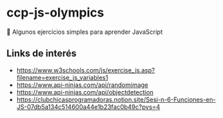 # ccp-js-olympics

🤖 Algunos ejercicios simples para aprender JavaScript

## Links de interés

- https://www.w3schools.com/js/exercise_js.asp?filename=exercise_js_variables1
- https://www.api-ninjas.com/api/randomimage
- https://www.api-ninjas.com/api/objectdetection
- https://clubchicasprogramadoras.notion.site/Sesi-n-6-Funciones-en-JS-07db5a134c514600a44e1b23fac0b49c?pvs=4
